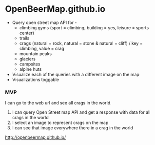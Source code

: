OpenBeerMap.github.io
=====================
* Query open street map API for -
  * climbing gyms (sport = climbing, building = yes, leisure = sports center)
  * trails
  * crags (natural = rock, natural = stone & natural = cliff) / key = climbing, value = crag
  * mountain peaks
  * glaciers
  * campsites
  * alpine huts
* Visualize each of the queries with a different image on the map
* Visualizations toggable 

### MVP
I can go to the web url and see all crags in the world.

1. I can query Open Street map API and get a response with data for all crags in the world
2. I select an image to represent crags on the map
3. I can see that image everywhere there in a crag in the world

http://openbeermap.github.io/
